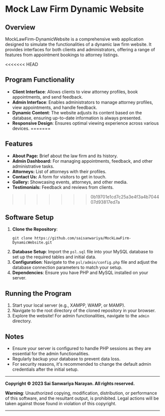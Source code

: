 # Mock Law Firm Dynamic Website

## Overview
MockLawFirm-DynamicWebsite is a comprehensive web application designed to simulate the functionalities of a dynamic law firm website. It provides interfaces for both clients and administrators, offering a range of features from appointment bookings to attorney listings.

<<<<<<< HEAD
## Program Functionality
- **Client Interface**: Allows clients to view attorney profiles, book appointments, and send feedback.
- **Admin Interface**: Enables administrators to manage attorney profiles, view appointments, and handle feedback.
- **Dynamic Content**: The website adjusts its content based on the database, ensuring up-to-date information is always presented.
- **Responsive Design**: Ensures optimal viewing experience across various devices.
=======
## Features
- **About Page:** Brief about the law firm and its history.
- **Admin Dashboard:** For managing appointments, feedback, and other administrative tasks.
- **Attorneys:** List of attorneys with their profiles.
- **Contact Us:** A form for visitors to get in touch.
- **Gallery:** Showcasing events, attorneys, and other media.
- **Testimonials:** Feedback and reviews from clients.
>>>>>>> 0b19701e1cd7c25a3e4f3a4b704407d93817ed7a

## Software Setup
1. **Clone the Repository**: 
   ```
   git clone https://github.com/saisanwariya/MockLawFirm-DynamicWebsite.git
   ```
2. **Database Setup**: Import the `psl.sql` file into your MySQL database to set up the required tables and initial data.
3. **Configuration**: Navigate to the `psl/admin/config.php` file and adjust the database connection parameters to match your setup.
4. **Dependencies**: Ensure you have PHP and MySQL installed on your server.

## Running the Program
1. Start your local server (e.g., XAMPP, WAMP, or MAMP).
2. Navigate to the root directory of the cloned repository in your browser.
3. Explore the website! For admin functionalities, navigate to the `admin` directory.

## Notes
- Ensure your server is configured to handle PHP sessions as they are essential for the admin functionalities.
- Regularly backup your database to prevent data loss.
- For security reasons, it's recommended to change the default admin credentials after the initial setup.

---

**Copyright © 2023 Sai Sanwariya Narayan. All rights reserved.**

**Warning**: Unauthorized copying, modification, distribution, or performance of this software, and the resultant output, is prohibited. Legal actions will be taken against those found in violation of this copyright.

---

